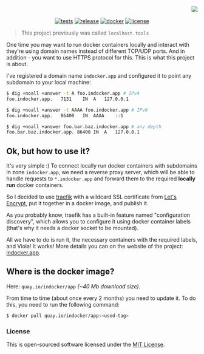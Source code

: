 <div align="center">
<picture>
  <source media="(prefers-color-scheme: dark)" srcset="https://socialify.git.ci/tarampampam/indocker-app/image?description=1&font=Raleway&forks=1&issues=1&owner=1&pulls=1&pattern=Solid&stargazers=1&theme=Dark">
  <img align="right" src="https://socialify.git.ci/tarampampam/indocker-app/image?description=1&font=Raleway&forks=1&issues=1&owner=1&pulls=1&pattern=Solid&stargazers=1&theme=Dark">
</picture>

<p>&nbsp;</p>

[![tests][badge-tests]][actions]
[![release][badge-release]][actions]
[![docker][badge-docker]][quay]
[![license][badge-license]][license]
</div>

> This project previously was called `localhost.tools`

One time you may want to run docker containers locally and interact with they're using domain names instead of
different TCP/UDP ports. And in addition - you want to use HTTPS protocol for this. This is what this project
is about.

I've registered a domain name `indocker.app` and configured it to point any subdomain to your local machine:

```bash
$ dig +noall +answer -t A foo.indocker.app # IPv4
foo.indocker.app.	7131	IN	A	127.0.0.1

$ dig +noall +answer -t AAAA foo.indocker.app # IPv6
foo.indocker.app.	86400	IN	AAAA	::1

$ dig +noall +answer foo.bar.baz.indocker.app # any depth
foo.bar.baz.indocker.app. 86400	IN	A	127.0.0.1
```

## Ok, but how to use it?

It's very simple :) To connect locally run docker containers with subdomains in zone `indocker.app`, we need a
reverse proxy server, which will be able to handle requests to `*.indocker.app` and forward them to the required
**locally run** docker containers.

So I decided to use [traefik][traefik] with a wildcard SSL certificate from [Let's Encrypt][letsencrypt], put it
together in a docker image, and publish it.

As you probably know, traefik has a built-in feature named "configuration discovery", which allows you to configure
it using docker container labels (that's why it needs a docker socket to be mounted).

All we have to do is run it, the necessary containers with the required labels, and Viola! It works! More details
you can on the website of the project: [indocker.app](https://indocker.app/).

## Where is the docker image?

Here: `quay.io/indocker/app` _(~40 Mb download size)_.

From time to time (about once every 2 months) you need to update it. To do this, you need to run the following command:

```bash
$ docker pull quay.io/indocker/app:<used-tag>
```

### License

This is open-sourced software licensed under the [MIT License][license].

[badge-tests]:https://img.shields.io/github/actions/workflow/status/tarampampam/indocker-app/tests.yml?branch=master&maxAge=30&label=tests&logo=github&style=flat-square
[badge-release]:https://img.shields.io/github/actions/workflow/status/tarampampam/indocker-app/release.yml?maxAge=30&label=release&logo=github&style=flat-square
[badge-docker]:https://shields.io/static/v1?label=Docker%20image&message=quay.io%2Findocker%2Fapp&color=blue&style=flat-square
[badge-license]:https://img.shields.io/github/license/tarampampam/indocker-app.svg?maxAge=30&style=flat-square

[actions]:https://github.com/tarampampam/indocker-app/actions
[quay]:https://quay.io/indocker/app
[license]:https://github.com/tarampampam/indocker-app/blob/master/LICENSE
[traefik]:https://github.com/traefik/traefik
[letsencrypt]:https://letsencrypt.org/
